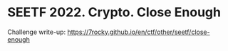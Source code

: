 # SEETF 2022. Crypto. Close Enough

Challenge write-up: https://7rocky.github.io/en/ctf/other/seetf/close-enough
